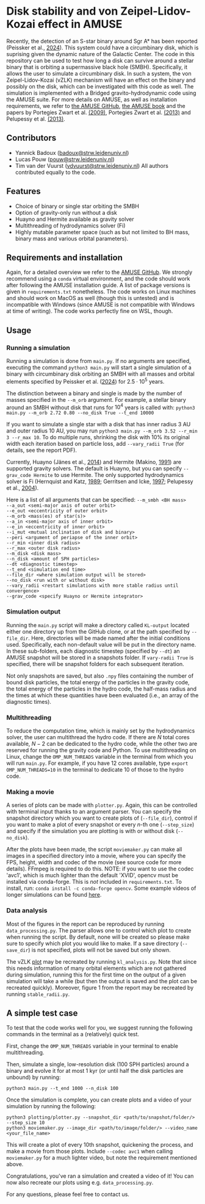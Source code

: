 # Disk stability and von Zeipel-Lidov-Kozai effect in AMUSE

Recently, the detection of an S-star binary around Sgr A* has been reported (Peissker et al., [2024](https://www.nature.com/articles/s41467-024-54748-3)). This system could have a circumbinary disk, which is suprising given the dynamic nature of the Galactic Center. The code in this repository can be used to test how long a disk can survive around a stellar binary that is orbiting a supermassive black hole (SMBH). Specifically, it allows the user to simulate a circumbinary disk. In such a system, the von Zeipel-Lidov-Kozai (vZLK) mechanism will have an effect on the binary and possibly on the disk, which can be investigated with this code as well. The simulation is implemented with a Bridged gravito-hydrodynamic code using the AMUSE suite. For more details on AMUSE, as well as installation requirements, we refer to [the AMUSE GitHub](https://github.com/spzwart/AMUSE), [the AMUSE book](https://iopscience.iop.org/book/mono/978-0-7503-1320-9) and the papers by Portegies Zwart et al. [(2009)](https://www.sciencedirect.com/science/article/abs/pii/S1384107608001085?via%3Dihub), Portegies Zwart et al. [(2013)](https://www.sciencedirect.com/science/article/abs/pii/S0010465512003116?via%3Dihub) and Pelupessy et al. [(2013)](https://www.aanda.org/articles/aa/full_html/2013/09/aa21252-13/aa21252-13.html).

## Contributors
- Yannick Badoux (badoux@strw.leidenuniv.nl)
- Lucas Pouw (pouw@strw.leidenuniv.nl)
- Tim van der Vuurst (vdvuurst@strw.leidenuniv.nl)
All authors contributed equally to the code.

## Features
- Choice of binary or single star orbiting the SMBH
- Option of gravity-only run without a disk
- Huayno and Hermite available as gravity solver
- Multithreading of hydrodynamics solver (Fi)
- Highly mutable parameter space (such as but not limited to BH mass, binary mass and various orbital parameters).

## Requirements and installation
Again, for a detailed overview we refer to the [AMUSE GitHub](https://github.com/spzwart/AMUSE). We strongly recommend using a ``conda`` virtual environment, and the code should work after following the AMUSE installation guide. A list of package versions is given in ```requirements.txt``` nonetheless. The code works on Linux machines and should work on MacOS as well (though this is untested) and is incompatible with Windows (since AMUSE is not compatible with Windows at time of writing). The code works perfectly fine on WSL, though.

## Usage

### Running a simulation
Running a simulation is done from `main.py`. If no arguments are specified, executing the command `python3 main.py` will start a single simulation of a binary with circumbinary disk orbiting an SMBH with all masses and orbital elements specified by Peissker et al. ([2024](https://www.nature.com/articles/s41467-024-54748-3)) for $2.5 \cdot 10^5$ years.

The distinction between a binary and single is made by the number of masses specified in the `--m_orb` argument. For example, a stellar binary around an SMBH without disk that runs for $10^4$ years is called with:
`python3 main.py --m_orb 2.72 0.80 --no_disk True --t_end 10000`

If you want to simulate a single star with a disk that has inner radius 3 AU and outer radius 10 AU, you may run
`python3 main.py --m_orb 3.52 --r_min 3 --r_max 10`. To do multiple runs, shrinking the disk with 10% its original width each iteration based on particle loss, add `--vary_radii True` (for details, see the report PDF). 

Currently, Huayno (Jänes et al., [2014](https://www.aanda.org/articles/aa/full_html/2014/10/aa23831-14/aa23831-14.html)) and Hermite (Makino, [1991](https://ui.adsabs.harvard.edu/abs/1991ApJ...369..200M/abstract)) are supported gravity solvers. The default is Huayno, but you can specify `--grav_code Hermite` to use Hermite. The only supported hydrodynamics solver is Fi (Hernquist and Katz, [1989](https://ui.adsabs.harvard.edu/abs/1989ApJS...70..419H/abstract); Gerritsen and Icke, [1997](https://adsabs.harvard.edu/full/1997A%26A...325..972G); Pelupessy et al., [2004](https://www.aanda.org/articles/aa/abs/2004/28/aa0071-04/aa0071-04.html)).

Here is a list of all arguments that can be specified:
`--m_smbh <BH mass>`\
`--a_out <semi-major axis of outer orbit>`\
`--e_out <eccentricity of outer orbit>`\
`--m_orb <mass(es) of star(s)>`\
`--a_in <semi-major axis of inner orbit>`\
`--e_in <eccentricity of inner orbit>`\
`--i_mut <mutual inclination of disk and binary>`\
`--peri <argument of periapse of the inner orbit>`\
`--r_min <inner disk radius>`\
`--r_max <outer disk radius>`\
`--m_disk <disk mass>`\
`--n_disk <amount of SPH particles>`\
`--dt <diagnostic timestep>`\
`--t_end <simulation end time>`\
`--file_dir <where simulation output will be stored>`\
`--no_disk <run with or without disk>`\
`--vary_radii <restart simulations with more stable radius until convergence>`\
`--grav_code <specify Huayno or Hermite integrator>` 

### Simulation output
Running the `main.py` script will make a directory called `KL-output` located either one directory up from the GitHub clone, or at the path specified by `--file_dir`. Here, directories will be made named after the initial conditions used. Specifically, each non-default value will be put in the directory name. In these sub-folders, each diagnostic timestep (specified by `--dt`) an AMUSE snapshot will be stored in a snapshots folder. If `vary-radii True` is specified, there will be snapshot folders for each subsequent iteration. 

Not only snapshots are saved, but also `.npy` files containing the number of bound disk particles, the total energy of the particles in the gravity code, the total energy of the particles in the hydro code, the half-mass radius and the times at which these quantities have been evaluated (i.e., an array of the diagnostic times).

### Multithreading
To reduce the computation time, which is mainly set by the hydrodynamics solver, the user can multithread the hydro code. If there are $N$ total cores available, $N-2$ can be dedicated to the hydro code, while the other two are reserved for running the gravity code and Python. To use multithreading on Linux, change the `OMP_NUM_THREADS` variable in the terminal from which you will run `main.py`. For example, if you have 12 cores available, type `export OMP_NUM_THREADS=10` in the terminal to dedicate 10 of those to the hydro code.

### Making a movie
A series of plots can be made with `plotter.py`. Again, this can be controlled with terminal input thanks to an argument parser. You can specify the snapshot directory which you want to create plots of (`--file_dir`), control if you want to make a plot of every snapshot or every $n$-th one (`--step_size`) and specify if the simulation you are plotting is with or without disk (`--no_disk`). 

After the plots have been made, the script `moviemaker.py` can make all images in a specified directory into a movie, where you can specify the FPS, height, width and codec of the movie (see source code for more details). FFmpeg is required to do this. NOTE: if you want to use the codec 'avc1', which is much lighter than the default 'XVID', opencv must be installed via conda-forge. This is *not* included in `requirements.txt`. To install, run: ```conda install -c conda-forge opencv```. Some example videos of longer simulations can be found [here](https://www.youtube.com/watch?v=Xs5jYBupo9k&list=PLkoB31MzhMyrKmQkAPG8ySSVu7n3PrlXE). 

### Data analysis
Most of the figures in the report can be reproduced by running `data_processing.py`. The parser allows one to control which plot to create when running the script. By default, none will be created so please make sure to specify which plot you would like to make. If a save directory (`--save_dir`) is not specified, plots will not be saved but only shown. 

The vZLK [plot](https://github.com/LucasPouw/amuse-KL/blob/main/figures/vzlk_plot.pdf) may be recreated by running `kl_analysis.py`. Note that since this needs information of many orbital elements which are not gathered during simulation, running this for the first time on the output of a given simulation will take a while (but then the output is saved and the plot can be recreated quickly). Moreover, figure 1 from the report may be recreated by running `stable_radii.py`. 

## A simple test case
To test that the code works well for you, we suggest running the following commands in the terminal as a (relatively) quick test.

First, change the `OMP_NUM_THREADS` variable in your terminal to enable multithreading.

Then, simulate a single, low-resolution disk (100 SPH particles) around a binary and evolve it for at most 1 kyr (or until half the disk particles are unbound) by running:

```python3 main.py --t_end 1000 --n_disk 100```

Once the simulation is complete, you can create plots and a video of your simulation by running the following:

```python3 plotting/plotter.py --snapshot_dir <path/to/snapshot/folder/> --step_size 10 ``` \
```python3 moviemaker.py --image_dir <path/to/image/folder/> --video_name <your_file_name> ```

This will create a plot of every 10th snapshot, quickening the process, and make a movie from those plots. Include ``--codec avc1`` when calling `moviemaker.py` for a much lighter video, but note the requirement mentioned above.

Congratulations, you've ran a simulation and created a video of it! You can now also recreate our plots using e.g. `data_processing.py`. 

For any questions, please feel free to contact us.